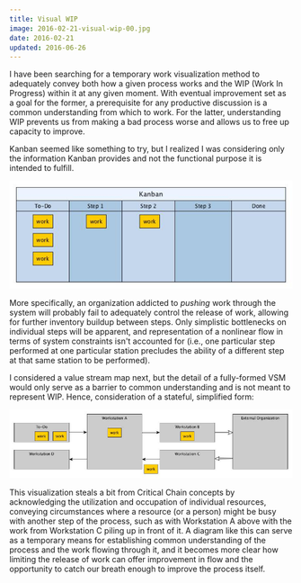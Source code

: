 ```yaml
---
title: Visual WIP
image: 2016-02-21-visual-wip-00.jpg
date: 2016-02-21
updated: 2016-06-26
---
```


I have been searching for a temporary work visualization method to adequately convey both how a given process works and the WIP (Work In Progress) within it at any given moment. With eventual improvement set as a goal for the former, a prerequisite for any productive discussion is a common understanding from which to work. For the latter, understanding WIP prevents us from making a bad process worse and allows us to free up capacity to improve.

Kanban seemed like something to try, but I realized I was considering only the information Kanban provides and not the functional purpose it is intended to fulfill.

![Kanban](/assets/posts/2016-02-21-visual-wip-01.jpg)

More specifically, an organization addicted to *pushing* work through the system will probably fail to adequately control the release of work, allowing for further inventory buildup between steps. Only simplistic bottlenecks on individual steps will be apparent, and representation of a nonlinear flow in terms of system constraints isn't accounted for (i.e., one particular step performed at one particular station precludes the ability of a different step at that same station to be performed).

I considered a value stream map next, but the detail of a fully-formed VSM would only serve as a barrier to common understanding and is not meant to represent WIP. Hence, consideration of a stateful, simplified form:

![Simplified Stateful Value Stream Map](/assets/posts/2016-02-21-visual-wip-00.jpg)

This visualization steals a bit from Critical Chain concepts by acknowledging the utilization and occupation of individual resources, conveying circumstances where a resource (or a person) might be busy with another step of the process, such as with Workstation A above with the work from Workstation C piling up in front of it. A diagram like this can serve as a temporary means for establishing common understanding of the process and the work flowing through it, and it becomes more clear how limiting the release of work can offer improvement in flow and the opportunity to catch our breath enough to improve the process itself.
